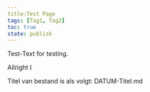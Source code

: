 ```yaml
---
title:Test Page
tags: [Tag1, Tag2]
toc: true
state: publish
---
```

Test-Text for testing.

Allright I


Titel van bestand is als volgt: DATUM-Titel.md
